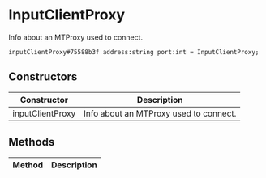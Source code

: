 # InputClientProxy
Info about an MTProxy used to connect.

```
inputClientProxy#75588b3f address:string port:int = InputClientProxy;
```

## Constructors
| Constructor | Description |
| ---- | ----------- |
| inputClientProxy | Info about an MTProxy used to connect. |


## Methods
| Method | Description |
| ---- | ----------- |


